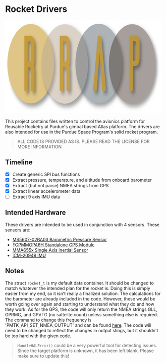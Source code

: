 # Rocket Drivers

<p align="center"><img src="resources/RRaPLogo.png" width="900" height="300"></p>

This project contains files written to control the avionics platform for Reusable Rocketry at Purdue's gimbal based Atlas platform. The drivers are also intended for use in the Purdue Space Program's solid rocket program.

> ALL CODE IS PROVIDED AS IS. PLEASE READ THE LICENSE FOR MORE INFORMATION

## Timeline

- [x] Create generic SPI bus functions
- [X] Extract pressure, temperature, and altitude from onboard barometer
- [X] Extract (but not parse) NMEA strings from GPS
- [X] Extract linear accelerometer data
- [ ] Extract 9 axis IMU data

## Intended Hardware

These drivers are intended to be used in conjunction with 4 sensors. These sensors are:

- [MS5607-02BA03
Barometric Pressure Sensor](https://www.te.com/commerce/DocumentDelivery/DDEController?Action=srchrtrv&DocNm=MS5607-02BA03&DocType=Data+Sheet&DocLang=English)
- [FGPMMOPA6H Standalone GPS Module](https://cdn-shop.adafruit.com/datasheets/GlobalTop-FGPMMOPA6H-Datasheet-V0A.pdf)
- [MMA655x Single Axis Inertial Sensor](https://www.nxp.com/docs/en/data-sheet/MMA655x.pdf)
- [ICM-20948 IMU](http://www.invensense.com/wp-content/uploads/2016/06/DS-000189-ICM-20948-v1.3.pdf)

## Notes

The struct `rocket_t` is my default data container. It should be changed to match whatever the intended plan for the rocket is. Doing this is simply easier from my end, so it isn't really a finalized solution. The calculations for the barometer are already included in the code. However, these would be worth going over again and starting to understand what they do and how they work. As for the GPS, the code will only return the NMEA strings GLL, GPRMC, and GPVTG (no sattelite count) unless something else is required. The command to change this frequency is 'PMTK_API_SET_NMEA_OUTPUT' and can be found [here](https://cdn-shop.adafruit.com/datasheets/PMTK_A11.pdf). The code will need to be changed to reflect the changes in output stings, but it shouldn't be too hard with the given code.

> `HandleHALError()` could be a very powerful tool for detecting issues. Since the target platform is unknown, it has been left blank. Please make sure to update this!
